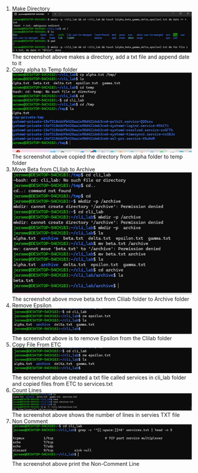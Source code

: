 1. Make Directory
![Make Directory](./screenshot/Make%20directory.jpg)
The screenshot above makes a directory, add a txt file and append date to it
2. Copy alpha to Temp folder
![Copy alpha to Temp folder](./screenshot/copy%20alpha%20to%20temp%20folder.jpg)
The screenshot above copied the directory from alpha folder to temp folder
3. Move Beta from CLIlab to Archive
![Move beta from clilab to archive](./screenshot/move%20beta%20from%20clilab%20to%20archive.jpg)
The screenshot above move beta.txt from Clilab folder to Archive folder
4. Remove Epsilon
![Remove Epsilon](./screenshot/Remove%20Epsilon.jpg)
The screenshot above is to remove Epsilon from the Clilab folder
5. Copy File From ETC
![Copy from ETC](./screenshot/Remove%20Epsilon.jpg)
The screenshot above created a txt file called services in cli_lab folder and copied files from ETC to services.txt
6. Count Lines
![Count lines in the services.txt](./screenshot/Count%20Lines1.jpg)
The screenshot above shows the number of lines in servies TXT file
7. Non Comment
![Non Comment](./screenshot/Non%20Comment.jpg)
The screenshot above print the Non-Comment Line




